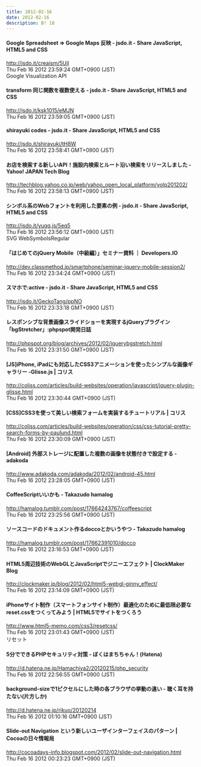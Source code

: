 ```yaml
---
title: 2012-02-16
date: 2012-02-16
description: B! 18
---
```


#### Google Spreadsheet ⇒ Google Maps 反映 - jsdo.it - Share JavaScript, HTML5 and CSS
http://jsdo.it/creaism/5UjI<br>
Thu Feb 16 2012 23:59:24 GMT+0900 (JST)<br>
Google Visualization API


#### transform 同じ関数を複数使える - jsdo.it - Share JavaScript, HTML5 and CSS
http://jsdo.it/ksk1015/eMJN<br>
Thu Feb 16 2012 23:59:05 GMT+0900 (JST)<br>


#### shirayuki codes - jsdo.it - Share JavaScript, HTML5 and CSS
http://jsdo.it/shirayuki/tH8W<br>
Thu Feb 16 2012 23:58:41 GMT+0900 (JST)<br>


#### お店を検索する新しいAPI！施設内検索とルート沿い検索をリリースしました - Yahoo! JAPAN Tech Blog
http://techblog.yahoo.co.jp/web/yahoo_open_local_platform/yolp201202/<br>
Thu Feb 16 2012 23:58:13 GMT+0900 (JST)<br>


#### シンボル系のWebフォントを利用した要素の例 - jsdo.it - Share JavaScript, HTML5 and CSS
http://jsdo.it/yuqq.js/5eq5<br>
Thu Feb 16 2012 23:56:12 GMT+0900 (JST)<br>
SVG WebSymbolsRegular


#### 「はじめてのjQuery Mobile（中級編）」セミナー資料 ｜ Developers.IO
http://dev.classmethod.jp/smartphone/seminar-jquery-mobile-session2/<br>
Thu Feb 16 2012 23:34:24 GMT+0900 (JST)<br>


#### スマホで:active - jsdo.it - Share JavaScript, HTML5 and CSS
http://jsdo.it/GeckoTang/ppNO<br>
Thu Feb 16 2012 23:33:18 GMT+0900 (JST)<br>


#### レスポンシブな背景画像スライドショーを実現するjQueryプラグイン「bgStretcher」:phpspot開発日誌
http://phpspot.org/blog/archives/2012/02/jquerybgstretch.html<br>
Thu Feb 16 2012 23:31:50 GMT+0900 (JST)<br>


####   [JS]iPhone, iPadにも対応したCSS3アニメーションを使ったシンプルな画像ギャラリー -Glisse.js | コリス
http://coliss.com/articles/build-websites/operation/javascript/jquery-plugin-glisse.html<br>
Thu Feb 16 2012 23:30:44 GMT+0900 (JST)<br>


####   [CSS]CSS3を使って美しい検索フォームを実装するチュートリアル | コリス
http://coliss.com/articles/build-websites/operation/css/css-tutorial-pretty-search-forms-by-paulund.html<br>
Thu Feb 16 2012 23:30:09 GMT+0900 (JST)<br>


#### [Android] 外部ストレージに配置した複数の画像を状態付きで設定する - adakoda
http://www.adakoda.com/adakoda/2012/02/android-45.html<br>
Thu Feb 16 2012 23:28:05 GMT+0900 (JST)<br>


#### CoffeeScriptいいかも - Takazudo hamalog
http://hamalog.tumblr.com/post/17664243767/coffeescript<br>
Thu Feb 16 2012 23:25:56 GMT+0900 (JST)<br>


#### ソースコードのドキュメント作るdoccoとかいうやつ - Takazudo hamalog
http://hamalog.tumblr.com/post/17662391010/docco<br>
Thu Feb 16 2012 23:16:53 GMT+0900 (JST)<br>


####   HTML5周辺技術のWebGLとJavaScriptでジニーエフェクト | ClockMaker Blog
http://clockmaker.jp/blog/2012/02/html5-webgl-ginny_effect/<br>
Thu Feb 16 2012 23:14:09 GMT+0900 (JST)<br>


#### iPhoneサイト制作（スマートフォンサイト制作）最適化のために最低限必要なreset.cssをつくってみよう | HTML5でサイトをつくろう
http://www.html5-memo.com/css3/resetcss/<br>
Thu Feb 16 2012 23:01:43 GMT+0900 (JST)<br>
リセット


#### 5分でできるPHPセキュリティ対策 - ぼくはまちちゃん！(Hatena)
http://d.hatena.ne.jp/Hamachiya2/20120215/php_security<br>
Thu Feb 16 2012 22:56:55 GMT+0900 (JST)<br>


#### background-sizeで1ピクセルにした時の各ブラウザの挙動の違い - 聴く耳を持たない(片方しか)
http://d.hatena.ne.jp/rikuo/20120214<br>
Thu Feb 16 2012 01:10:16 GMT+0900 (JST)<br>


#### Slide-out Navigation という新しいユーザインターフェイスのパターン | Cocoaの日々情報局
http://cocoadays-info.blogspot.com/2012/02/slide-out-navigation.html<br>
Thu Feb 16 2012 00:23:23 GMT+0900 (JST)<br>


